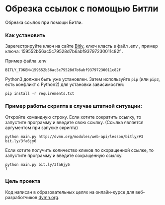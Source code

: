 # Обрезка ссылок с помощью Битли

Обрезка ссылок при помощи Битли.

### Как установить

Зарегестрируйте ключ на сайте [Bitly](https://app.bitly.com/BlcngOTTfaY/bitlinks/3roypfS), ключ класть в файл .env , пример ключа: 159552b56ac5c79528d7b6abf93797230011c82f .

Пример файла .env
```
BITLY_TOKEN=159552b56ac5c79528d7b6abf93797230011c82f
```

Python3 должен быть уже установлен. 
Затем используйте `pip` (или `pip3`, есть конфликт с Python2) для установки зависимостей:
```
pip install -r requirements.txt
```

### Пример работы скрипта в случае штатной ситуации:
Откройте командную строку.
Если хотите сократить ссылку, то запустите программу и введите свою ссылку. (Ссылка является аргументом при запуске скрипта)
```
python main.py http://dvmn.org/modules/web-api/lesson/bitly/#3
bit.ly/3fa6jy6
```
Если хотите получить количество кликов по скоращенной ссылке, то запустите программу и введите сокращенную ссылку.
```
python main.py bit.ly/3fa6jy6
1
```

### Цель проекта

Код написан в образовательных целях на онлайн-курсе для веб-разработчиков [dvmn.org](https://dvmn.org/).
